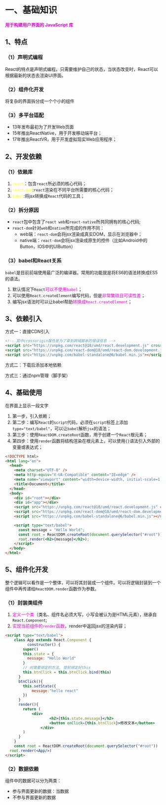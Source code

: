 # 一、基础知识

<font color=deepred>**用于构建用户界面的 JavaScript 库**</font>

## 1、特点

### （1）声明式编程

React的特点是声明式编程。只需要维护自己的状态，当状态改变时，React可以根据最新的状态去渲染UI界面。

### （2）组件化开发

将复杂的界面拆分成一个个小的组件

### （3）多平台适配

- 13年发布最初为了开发Web页面
- 15年推出ReactNative，用于开发移动端平台；
- 17年推出ReactVR，用于开发虚拟现实Web应用程序；



## 2、开发依赖

### （1）依赖库

1. <font color=yellow>`react`</font>：包含`react`所必须的核心代码；
2. <font color=yellow>`react-dom`</font>:`react`渲染在不同平台所需要的核心代码；
3. <font color=yellow>`babel`</font>:将jsx转换成`React`代码的工具；



### （2）拆分原因

- `react`包中包含了`react web`和`react-native`所共同拥有的核心代码;
- `react-dom`针对`web`和`native`所完成的作用不同：
  - web端：`react-dom`会将jsx渲染成真实DOM，显示在浏览器中；
  - native端：`react-dom`会将jsx渲染成原生的控件（比如Android中的Button，IOS中的UIButton）



### （3）babel和React关系

`babel`是目前前端使用最广泛的编译器。常用的功能就是将ES6的语法转换成ES5的语法。

1. 默认情况下`React`<font color=deepred>可以不使用`babel`</font>；
2. 可以使用`React.createElement`编写代码，但是<font color=deepred>非常繁琐且可读性差</font>；
3. 编写jsx语法时可以让babel帮助<font color=deepred>转换成`React.createElement`</font>；



## 3、依赖引入

方式一：直接CDN引入

```html
<!-- 其中crossorigin属性是为了拿到跨域脚本的错误信息 -->
<script src="https://unpkg.com/react@18/umd/react.development.js" crossorigin></script>
<script src="https://unpkg.com/react-dom@18/umd/react-dom.development.js" crossorigin></script>
<script src="https://unpkg.com/babel-standalone@6/babel.min.js"></script>
```

方式二：下载后添加本地依赖

方式三：通过npm管理（脚手架）



## 4、基础使用

在界面上显示一段文字

1. 第一步，引入依赖；
2. 第二步：编写`React`的`script`代码，必须在`script`标签上添加`type="text/babel"`，可以让`babel`解析`jsx`的语法；
3. 第三步：使用`ReactDOM.createRoot`函数，用于创建一个`React`根元素；
4. 第四步：使用`render`函数将结构渲染在根元素上，可以使用`{}`语法引入外部的变量或表达式；

```html
<!DOCTYPE html>
<html lang="en">
  <head>
    <meta charset="UTF-8" />
    <meta http-equiv="X-UA-Compatible" content="IE=edge" />
    <meta name="viewport" content="width=device-width, initial-scale=1.0" />
    <title>Document</title>
  </head>
  <body>
    <div id="root"></div>
    <div id="app"></div>
    <script src="https://unpkg.com/react@18/umd/react.development.js" crossorigin></script>
    <script src="https://unpkg.com/react-dom@18/umd/react-dom.development.js" crossorigin></script>
    <script src="https://unpkg.com/babel-standalone@6/babel.min.js"></script>

    <script type="text/babel">
      const message = "Hello World";
      const root = ReactDOM.createRoot(document.querySelector("#root"));
      root.render(<h2>{message}</h2>);
    </script>
  </body>
</html>
```



## 5、组件化开发

整个逻辑可以看作是一个整体，可以将其封装成一个组件。可以将逻辑封装到一个组件中再传递给`ReactDOM.render`函数作为参数。

### （1）封装类组件

1. <font color=deepred>定义一个类</font>（类名、组件名必须大写，小写会被认为是HTML元素），继承自`React.Component`;
2. <font color=deepred>实现当前组件的`render`函数</font>，render中返回jsx的渲染内容；

```html
<script type="text/babel">
	class App extends React.Component {
		  constructor() {
        super()
        this.state = {
          message: "Hello World"
        }
        // 对需要绑定的方法, 提前绑定好this
        this.btnClick = this.btnClick.bind(this)
      }
      btnClick(){
      	this.setState({
      		message:"hello react"
      	})
      }
      render(){
      	return (
      		<div>
  					<h2>{this.state.message}</h2>
  					<button onClick={this.btnClick}>修改文本</button>
  				</div>
      	)
      }
	}
	const root = ReactDOM.createRoot(document.querySelector("#root"))
  root.render(<App/>)
</script>
```



### （2）数据依赖

组件中的数据可以分为两类：

- 参与界面更新的数据：当数据
- 不参与界面更新的数据
